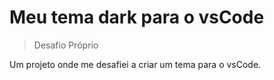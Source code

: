 # Meu tema dark para o vsCode

> Desafio Próprio

Um projeto onde me desafiei a criar um tema para o vsCode. 
